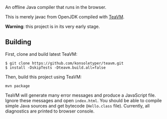 An offline Java compiler that runs in the browser.

This is merely javac from OpenJDK compiled with [TeaVM](http://teavm.org).

**Warning**: this project is in its very early stage.

## Building

First, clone and build latest TeaVM:

```
$ git clone https://github.com/konsoletyper/teavm.git
$ install -DskipTests -Dteavm.build.all=false
```

Then, build this project using TeaVM:

```
mvn package
```

TeaVM will generate many error messages and produce a JavaScript file.
Ignore these messages and open `index.html`.
You should be able to compile simple Java sources and get bytecode (`Hello.class` file).
Currently, all diagnostics are printed to browser console. 